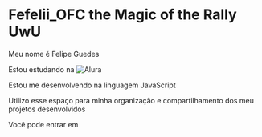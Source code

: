 # Fefelii_OFC the Magic of the Rally UwU

Meu nome é Felipe Guedes


Estou estudando na ![Alura]([link](https://www.alura.com.br/))

Estou me desenvolvendo na linguagem JavaScript

Utilizo esse espaço para minha organização e compartilhamento dos meu projetos desenvolvidos

Você pode entrar em
